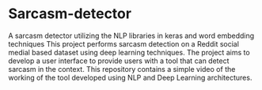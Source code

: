 # Sarcasm-detector
A sarcasm detector utilizing the NLP libraries in keras and word embedding techniques
This project performs sarcasm detection on a Reddit social medial based dataset using
deep learning techniques. The project aims to develop a user interface to
provide users with a tool that can detect sarcasm in the context. This repository contains a simple video of the working of the tool developed using NLP and Deep Learning architectures.
